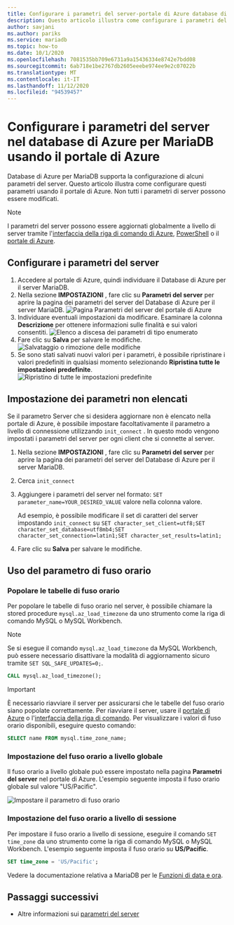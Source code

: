 ```yaml
---
title: Configurare i parametri del server-portale di Azure database di Azure per MariaDB
description: Questo articolo illustra come configurare i parametri del server MariaDB in Database di Azure per MariaDB usando il portale di Azure.
author: savjani
ms.author: pariks
ms.service: mariadb
ms.topic: how-to
ms.date: 10/1/2020
ms.openlocfilehash: 7081535bb709e6731a9a15436334e8742e7bdd08
ms.sourcegitcommit: 6ab718e1be2767db2605eeebe974ee9e2c07022b
ms.translationtype: MT
ms.contentlocale: it-IT
ms.lasthandoff: 11/12/2020
ms.locfileid: "94539457"
---
```

# <a name="configure-server-parameters-in-azure-database-for-mariadb-using-the-azure-portal"></a>Configurare i parametri del server nel database di Azure per MariaDB usando il portale di Azure

Database di Azure per MariaDB supporta la configurazione di alcuni parametri del server. Questo articolo illustra come configurare questi parametri usando il portale di Azure. Non tutti i parametri di server possono essere modificati.

>[!Note]
> I parametri del server possono essere aggiornati globalmente a livello di server tramite l'[interfaccia della riga di comando di Azure](./howto-configure-server-parameters-cli.md), [PowerShell](./howto-configure-server-parameters-using-powershell.md) o il [portale di Azure](./howto-server-parameters.md).

## <a name="configure-server-parameters"></a>Configurare i parametri del server

1. Accedere al portale di Azure, quindi individuare il Database di Azure per il server MariaDB.
2. Nella sezione **IMPOSTAZIONI** , fare clic su **Parametri del server** per aprire la pagina dei parametri del server del Database di Azure per il server MariaDB.
![Pagina Parametri del server del portale di Azure](./media/howto-server-parameters/azure-portal-server-parameters.png)
3. Individuare eventuali impostazioni da modificare. Esaminare la colonna **Descrizione** per ottenere informazioni sulle finalità e sui valori consentiti.
![Elenco a discesa dei parametri di tipo enumerato](./media/howto-server-parameters/3-toggle_parameter.png)
4. Fare clic su  **Salva** per salvare le modifiche.
![Salvataggio o rimozione delle modifiche](./media/howto-server-parameters/4-save_parameters.png)
5. Se sono stati salvati nuovi valori per i parametri, è possibile ripristinare i valori predefiniti in qualsiasi momento selezionando **Ripristina tutte le impostazioni predefinite**.
![Ripristino di tutte le impostazioni predefinite](./media/howto-server-parameters/5-reset_parameters.png)

## <a name="setting-parameters-not-listed"></a>Impostazione dei parametri non elencati

Se il parametro Server che si desidera aggiornare non è elencato nella portale di Azure, è possibile impostare facoltativamente il parametro a livello di connessione utilizzando `init_connect` . In questo modo vengono impostati i parametri del server per ogni client che si connette al server. 

1. Nella sezione **IMPOSTAZIONI** , fare clic su **Parametri del server** per aprire la pagina dei parametri del server del Database di Azure per il server MariaDB.
2. Cerca `init_connect`
3. Aggiungere i parametri del server nel formato: `SET parameter_name=YOUR_DESIRED_VALUE` valore nella colonna valore.

    Ad esempio, è possibile modificare il set di caratteri del server impostando `init_connect` su `SET character_set_client=utf8;SET character_set_database=utf8mb4;SET character_set_connection=latin1;SET character_set_results=latin1;`
4. Fare clic su **Salva** per salvare le modifiche.

## <a name="working-with-the-time-zone-parameter"></a>Uso del parametro di fuso orario

### <a name="populating-the-time-zone-tables"></a>Popolare le tabelle di fuso orario

Per popolare le tabelle di fuso orario nel server, è possibile chiamare la stored procedure `mysql.az_load_timezone` da uno strumento come la riga di comando MySQL o MySQL Workbench.

> [!NOTE]
> Se si esegue il comando `mysql.az_load_timezone` da MySQL Workbench, può essere necessario disattivare la modalità di aggiornamento sicuro tramite `SET SQL_SAFE_UPDATES=0;`.

```sql
CALL mysql.az_load_timezone();
```

> [!IMPORTANT]
> È necessario riavviare il server per assicurarsi che le tabelle del fuso orario siano popolate correttamente. Per riavviare il server, usare il [portale di Azure](howto-restart-server-portal.md) o l'[interfaccia della riga di comando](howto-restart-server-cli.md).
Per visualizzare i valori di fuso orario disponibili, eseguire questo comando:

```sql
SELECT name FROM mysql.time_zone_name;
```

### <a name="setting-the-global-level-time-zone"></a>Impostazione del fuso orario a livello globale

Il fuso orario a livello globale può essere impostato nella pagina **Parametri del server** nel portale di Azure. L'esempio seguente imposta il fuso orario globale sul valore "US/Pacific".

![Impostare il parametro di fuso orario](./media/howto-server-parameters/timezone.png)

### <a name="setting-the-session-level-time-zone"></a>Impostazione del fuso orario a livello di sessione

Per impostare il fuso orario a livello di sessione, eseguire il comando `SET time_zone` da uno strumento come la riga di comando MySQL o MySQL Workbench. L'esempio seguente imposta il fuso orario su **US/Pacific**.

```sql
SET time_zone = 'US/Pacific';
```

Vedere la documentazione relativa a MariaDB per le [Funzioni di data e ora](https://mariadb.com/kb/en/library/convert_tz/).

## <a name="next-steps"></a>Passaggi successivi

- Altre informazioni sui [parametri del server](concepts-server-parameters.md)
